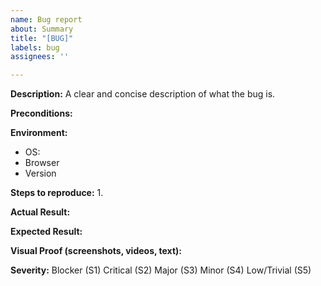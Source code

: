 ```yaml
---
name: Bug report
about: Summary
title: "[BUG]"
labels: bug
assignees: ''

---
```


**Description:**
A clear and concise description of what the bug is.

**Preconditions:**

**Environment:**
- OS:
- Browser
- Version

**Steps to reproduce:**
1.

**Actual Result:**

**Expected Result:**

**Visual Proof (screenshots, videos, text):**

**Severity:**
Blocker (S1)
Critical (S2)
Major (S3)
Minor (S4)
Low/Trivial (S5)
